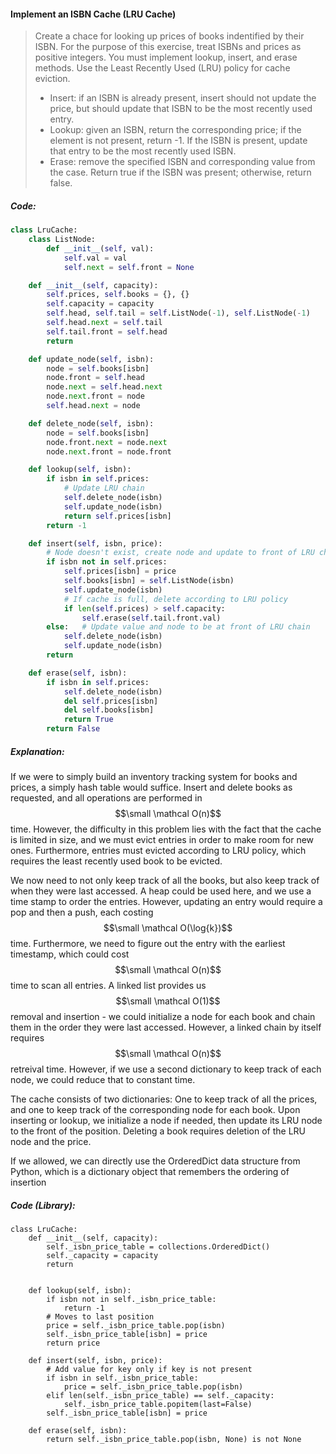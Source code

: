 #### Implement an ISBN Cache \(LRU Cache\)

> Create a chace for looking up prices of books indentified by their ISBN. For the purpose of this exercise, treat ISBNs and prices as positive integers. You must implement lookup, insert, and erase methods. Use the Least Recently Used \(LRU\) policy for cache eviction.
>
> * Insert: if an ISBN is already present, insert should not update the price, but should update that ISBN to be the most recently used entry. 
> * Lookup: given an ISBN, return the corresponding price; if the element is not present, return -1. If the ISBN is present, update that entry to be the most recently used ISBN. 
> * Erase: remove the specified ISBN and corresponding value from the case. Return true if the ISBN was present; otherwise, return false.

##### Code:

```py
class LruCache:
    class ListNode:
        def __init__(self, val):
            self.val = val
            self.next = self.front = None

    def __init__(self, capacity):
        self.prices, self.books = {}, {}
        self.capacity = capacity
        self.head, self.tail = self.ListNode(-1), self.ListNode(-1)
        self.head.next = self.tail
        self.tail.front = self.head
        return

    def update_node(self, isbn):
        node = self.books[isbn]
        node.front = self.head
        node.next = self.head.next
        node.next.front = node
        self.head.next = node

    def delete_node(self, isbn):
        node = self.books[isbn]
        node.front.next = node.next
        node.next.front = node.front

    def lookup(self, isbn):
        if isbn in self.prices:
            # Update LRU chain
            self.delete_node(isbn)
            self.update_node(isbn)
            return self.prices[isbn]
        return -1

    def insert(self, isbn, price):
        # Node doesn't exist, create node and update to front of LRU chain
        if isbn not in self.prices:
            self.prices[isbn] = price
            self.books[isbn] = self.ListNode(isbn)
            self.update_node(isbn)
            # If cache is full, delete according to LRU policy
            if len(self.prices) > self.capacity:
                self.erase(self.tail.front.val)
        else:   # Update value and node to be at front of LRU chain
            self.delete_node(isbn)
            self.update_node(isbn)
        return

    def erase(self, isbn):
        if isbn in self.prices:
            self.delete_node(isbn)
            del self.prices[isbn]
            del self.books[isbn]
            return True
        return False
```

##### Explanation:

If we were to simply build an inventory tracking system for books and prices, a simply hash table would suffice. Insert and delete books as requested, and all operations are performed in $$\small \mathcal O(n)$$ time. However, the difficulty in this problem lies with the fact that the cache is limited in size, and we must evict entries in order to make room for new ones. Furthermore, entries must evicted according to LRU policy, which requires the least recently used book to be evicted.

We now need to not only keep track of all the books, but also keep track of when they were last accessed. A heap could be used here, and we use a time stamp to order the entries. However, updating an entry would require a pop and then a push, each costing $$\small \mathcal O(\log{k})$$ time. Furthermore, we need to figure out the entry with the earliest timestamp, which could cost $$\small \mathcal O(n)$$ time to scan all entries. A linked list provides us $$\small \mathcal O(1)$$ removal and insertion - we could initialize a node for each book and chain them in the order they were last accessed. However, a linked chain by itself requires $$\small \mathcal O(n)$$ retreival time. However, if we use a second dictionary to keep track of each node, we could reduce that to constant time.

The cache consists of two dictionaries: One to keep track of all the prices, and one to keep track of the corresponding node for each book. Upon inserting or lookup, we initialize a node if needed, then update its LRU node to the front of the position. Deleting a book requires deletion of the LRU node and the price.

If we allowed, we can directly use the OrderedDict data structure from Python, which is a dictionary object that remembers the ordering of insertion

##### Code \(Library\):

```
class LruCache:
    def __init__(self, capacity):
        self._isbn_price_table = collections.OrderedDict()
        self._capacity = capacity
        return


    def lookup(self, isbn):
        if isbn not in self._isbn_price_table:
            return -1
        # Moves to last position
        price = self._isbn_price_table.pop(isbn)
        self._isbn_price_table[isbn] = price
        return price

    def insert(self, isbn, price):
        # Add value for key only if key is not present
        if isbn in self._isbn_price_table:
            price = self._isbn_price_table.pop(isbn)
        elif len(self._isbn_price_table) == self._capacity:
            self._isbn_price_table.popitem(last=False)
        self._isbn_price_table[isbn] = price

    def erase(self, isbn):
        return self._isbn_price_table.pop(isbn, None) is not None
```



